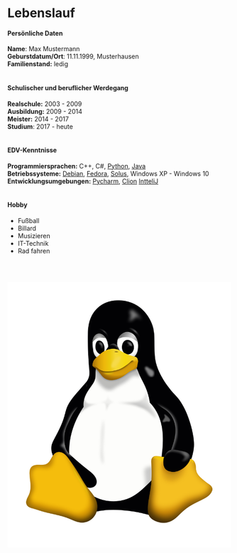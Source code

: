 # Lebenslauf

#### Persönliche Daten
__Name__: Max Mustermann<br>
__Geburstdatum/Ort__: 11.11.1999, Musterhausen<br>
__Familienstand:__ ledig
<br>
<br>
#### Schulischer und beruflicher Werdegang
__Realschule:__ 2003 - 2009<br>
__Ausbildung:__ 2009 - 2014<br>
__Meister:__ 2014 - 2017<br>
__Studium__: 2017 - heute
<br>
<br>
#### EDV-Kenntnisse
__Programmiersprachen:__
C++, C#,
[Python](https://www.python.org/),
[Java](https://www.java.com/de/)<br>
__Betriebssysteme:__
[Debian](debian.org/),
[Fedora](https://getfedora.org/de/),
[Solus](https://getsol.us/home/),
Windows XP - Windows 10 <br>
__Entwicklungsumgebungen:__
[Pycharm](https://www.jetbrains.com/),
[Clion](https://www.jetbrains.com/)
[IntteliJ](https://www.jetbrains.com/)
<br>
<br>
#### Hobby
* Fußball
* Billard
* Musizieren
* IT-Technik
* Rad fahren
<br>
<br>

![Image](src/tux.png)
